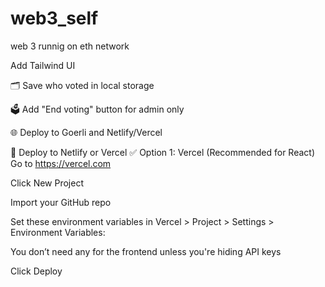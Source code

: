 # web3_self
web 3 runnig on eth network


Add Tailwind UI

🗂 Save who voted in local storage

🗳 Add "End voting" button for admin only

🌐 Deploy to Goerli and Netlify/Vercel

🚀 Deploy to Netlify or Vercel
✅ Option 1: Vercel (Recommended for React)
Go to https://vercel.com

Click New Project

Import your GitHub repo

Set these environment variables in Vercel > Project > Settings > Environment Variables:

You don’t need any for the frontend unless you're hiding API keys

Click Deploy